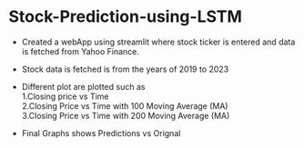 # Stock-Prediction-using-LSTM
 * Created a webApp using streamlit where stock ticker is entered and data is fetched from Yahoo Finance.</br>
 
 * Stock data is fetched is from the years of 2019 to 2023</br>
 
 * Different plot are plotted such as </br>
    1.Closing price vs Time</br>
    2.Closing Price vs Time with 100 Moving Average (MA)</br>
    3.Closing Price vs Time with 200 Moving Average (MA)</br>
   
* Final Graphs shows Predictions vs Orignal</br>
 
 

